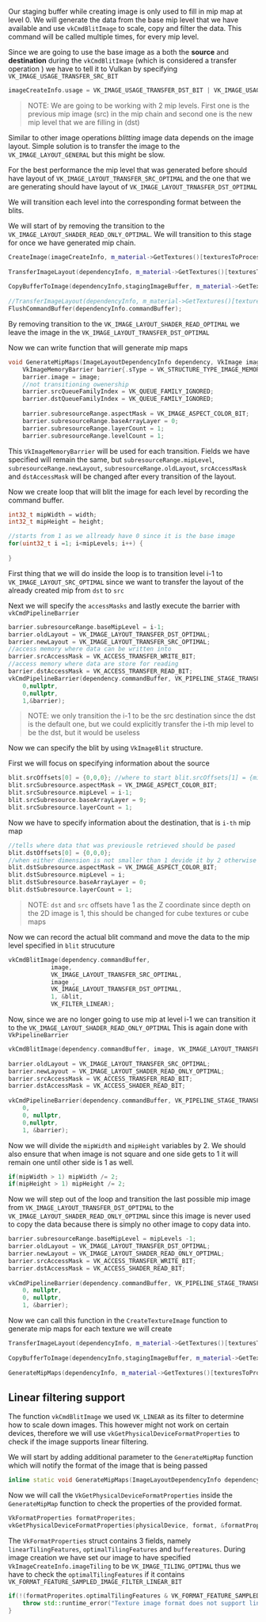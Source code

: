 Our staging buffer while creating image is only used to fill in mip map at level 0. We will generate the data from the base mip level that we have available and use `vkCmdBlitImage` to scale, copy and filter the data. This command will be called multiple times, for every mip level.

Since we are going to use the base image as a both the **source** and **destination** during the `vkCmdBlitImage` (which is considered a transfer operation ) we have to tell it to Vulkan by specifying `VK_IMAGE_USAGE_TRANSFER_SRC_BIT`

```c++
imageCreateInfo.usage = VK_IMAGE_USAGE_TRANSFER_DST_BIT | VK_IMAGE_USAGE_SAMPLED_BIT | VK_IMAGE_USAGE_TRANSFER_SRC_BIT;
```

>NOTE: We are going to be working with 2 mip levels. First one is the previous mip image (src) in the mip chain and second one is the new mip level that we are filling in (dst) 

Similar to other image operations *blitting* image data depends on the image layout. Simple solution is to transfer the image  to the `VK_IMAGE_LAYOUT_GENERAL` but this might be slow. 

For the best performance the mip level that was generated before should have layout of `VK_IMAGE_LAYOUT_TRANSFER_SRC_OPTIMAL` and the one that we are generating should have layout of `VK_IMAGE_LAYOUT_TRNASFER_DST_OPTIMAL`

We will transition each level into the corresponding format between the blits.

We will start of by removing the transition to the `VK_IMAGE_LAYOUT_SHADER_READ_ONLY_OPTIMAL`. We will transition to this stage for once we have generated mip chain.

```c++
CreateImage(imageCreateInfo, m_material->GetTextures()[texturesToProcess[i]].image, m_material->GetTextures()[texturesToProcess[i]].memory);  
  
TransferImageLayout(dependencyInfo, m_material->GetTextures()[texturesToProcess[i]].image, imageCreateInfo.format, VK_IMAGE_LAYOUT_UNDEFINED, VK_IMAGE_LAYOUT_TRANSFER_DST_OPTIMAL,m_material->GetTextures()[texturesToProcess[i]].maxMipLevels);  
  
CopyBufferToImage(dependencyInfo,stagingImageBuffer, m_material->GetTextures()[texturesToProcess[i]].image, static_cast<uint32_t>(texWidth),static_cast<uint32_t>(texHeight));  
  
//TransferImageLayout(dependencyInfo, m_material->GetTextures()[texturesToProcess[i]].image, imageCreateInfo.format,VK_IMAGE_LAYOUT_TRANSFER_DST_OPTIMAL, VK_IMAGE_LAYOUT_SHADER_READ_ONLY_OPTIMAL,m_material->GetTextures()[texturesToProcess[i]].maxMipLevels);  
FlushCommandBuffer(dependencyInfo.commandBuffer);
```

By removing transition to the `VK_IMAGE_LAYOUT_SHADER_READ_OPTIMAL` we leave the image in the `VK_IMAGE_LAYOUT_TRANSFER_DST_OPTIMAL` 

Now we can write function that will generate mip maps 

```c++
void GenerateMipMaps(ImageLayoutDependencyInfo dependency, VkImage image, uint32_t width, uint32_t height, uint32_t mipLevels) {  
    VkImageMemoryBarrier barrier{.sType = VK_STRUCTURE_TYPE_IMAGE_MEMORY_BARRIER};  
    barrier.image = image;  
    //not transitioning owenership  
    barrier.srcQueueFamilyIndex = VK_QUEUE_FAMILY_IGNORED;  
    barrier.dstQueueFamilyIndex = VK_QUEUE_FAMILY_IGNORED;  
  
    barrier.subresourceRange.aspectMask = VK_IMAGE_ASPECT_COLOR_BIT;  
    barrier.subresourceRange.baseArrayLayer = 0;  
    barrier.subresourceRange.layerCount = 1;  
    barrier.subresourceRange.levelCount = 1;
```

This `VkImageMemoryBarrier` will be used for each transition. Fields we have specified will remain the same, but `subresourceRange.mipLevel`, `subresourceRange.newLayout`, `subresourceRange.oldLayout`,  `srcAccessMask` and `dstAccessMask` will be changed after every transition of the layout.

Now we create loop that will blit the image for each level by recording the command buffer. 

```c++
int32_t mipWidth = width;  
int32_t mipHeight = height;  

//starts from 1 as we allready have 0 since it is the base image 
for(uint32_t i =1; i<mipLevels; i++) {  
      
}
```

First thing that we will do inside the loop is to transition level i-1 to `VK_IMAGE_LAYOUT_SRC_OPTIMAL` since we want to transfer the layout of the already created mip from `dst` to `src`

Next we will specify the `accessMasks` and lastly execute the barrier with `vkCmdPipelineBarrier`

```c++
barrier.subresourceRange.baseMipLevel = i-1;  
barrier.oldLayout = VK_IMAGE_LAYOUT_TRANSFER_DST_OPTIMAL;  
barrier.newLayout = VK_IMAGE_LAYOUT_TRANSFER_SRC_OPTIMAL;  
//access memory where data can be written into  
barrier.srcAccessMask = VK_ACCESS_TRANSFER_WRITE_BIT;  
//access memory where data are store for reading  
barrier.dstAccessMask = VK_ACCESS_TRANSFER_READ_BIT;  
vkCmdPipelineBarrier(dependency.commandBuffer, VK_PIPELINE_STAGE_TRANSFER_BIT,VK_PIPELINE_STAGE_TRANSFER_BIT, 0,  
    0,nullptr,  
    0,nullptr,  
    1,&barrier);
```
>NOTE: we only transition the i-1 to be the src destination since the dst is the default one, but we could explicitly transfer the i-th mip level to be the dst, but it would be useless

Now we can specify the blit by using `VkImageBlit` structure. 

First we will focus on specifying information about the source 

```c++
blit.srcOffsets[0] = {0,0,0}; //where to start blit.srcOffsets[1] = {mipWidth, mipHeight,1}; //where to finish  
blit.srcSubresource.aspectMask = VK_IMAGE_ASPECT_COLOR_BIT;  
blit.srcSubresource.mipLevel = i-1;  
blit.srcSubresource.baseArrayLayer = 9;  
blit.srcSubresource.layerCount = 1;
```


Now we have to specify information about the destination, that is `i-th` mip map

```c++
//tells where data that was previousle retrieved should be pased  
blit.dstOffsets[0] = {0,0,0};  
//when either dimension is not smaller than 1 devide it by 2 otherwise put 1 there blit.dstOffsets[1] = {mipWidth > 1 ? mipWidth/2: 1,mipHeight>1? mipHeight/2 :1, 1};  
blit.dstSubresource.aspectMask = VK_IMAGE_ASPECT_COLOR_BIT;  
blit.dstSubresource.mipLevel = i;  
blit.dstSubresource.baseArrayLayer = 0;  
blit.dstSubresource.layerCount = 1;
```

> NOTE: `dst` and `src` offsets have 1 as the Z coordinate since depth on the 2D image is 1, this should be changed for cube textures or cube maps

Now we can record the actual blit command and move the data to the mip level specified in `blit` strucuture

```c++
vkCmdBlitImage(dependency.commandBuffer,
			image,
			VK_IMAGE_LAYOUT_TRANSFER_SRC_OPTIMAL, 
			image ,
			VK_IMAGE_LAYOUT_TRANSFER_DST_OPTIMAL, 
			1, &blit,
			VK_FILTER_LINEAR);

```

Now, since we are no longer going to use mip at level i-1 we can transition it to the `VK_IMAGE_LAYOUT_SHADER_READ_ONLY_OPTIMAL`  This is again done with `VkPipelineBarrier`

```c++
vkCmdBlitImage(dependency.commandBuffer, image, VK_IMAGE_LAYOUT_TRANSFER_SRC_OPTIMAL, image ,VK_IMAGE_LAYOUT_TRANSFER_DST_OPTIMAL, 1, &blit, VK_FILTER_LINEAR);  
  
barrier.oldLayout = VK_IMAGE_LAYOUT_TRANSFER_SRC_OPTIMAL;  
barrier.newLayout = VK_IMAGE_LAYOUT_SHADER_READ_ONLY_OPTIMAL;  
barrier.srcAccessMask = VK_ACCESS_TRANSFER_READ_BIT;  
barrier.dstAccessMask = VK_ACCESS_SHADER_READ_BIT;  
  
vkCmdPipelineBarrier(dependency.commandBuffer, VK_PIPELINE_STAGE_TRANSFER_BIT, VK_PIPELINE_STAGE_FRAGMENT_SHADER_BIT,
	0,  
    0, nullptr,  
    0,nullptr,  
    1, &barrier);
```

Now we will divide the `mipWidth` and `mipHeight` variables by 2. We should also ensure that when image is not square and one side gets to 1 it will remain one until other side is 1 as well.

```c++
if(mipWidth > 1) mipWidth /= 2;  
if(mipHeight > 1) mipHeight /= 2;
```

Now we will step out of the loop and transition the last possible mip image from `VK_IMAGE_LAYOUT_TRANSFER_DST_OPTIMAL` to the `VK_IMAGE_LAYOUT_SHADER_READ_ONLY_OPTIMAL` since this image is never used to copy the data because there is simply no other image to copy data into.

```c++
barrier.subresourceRange.baseMipLevel = mipLevels -1;  
barrier.oldLayout = VK_IMAGE_LAYOUT_TRANSFER_DST_OPTIMAL;  
barrier.newLayout = VK_IMAGE_LAYOUT_SHADER_READ_ONLY_OPTIMAL;  
barrier.srcAccessMask = VK_ACCESS_TRANSFER_WRITE_BIT;  
barrier.dstAccessMask = VK_ACCESS_SHADER_READ_BIT;  
  
vkCmdPipelineBarrier(dependency.commandBuffer, VK_PIPELINE_STAGE_TRANSFER_BIT, VK_PIPELINE_STAGE_FRAGMENT_SHADER_BIT, 0,  
    0, nullptr,  
    0, nullptr,  
    1, &barrier);
```

Now we can call this function in the `CreateTextureImage` function to generate mip maps for each texture we will create

```c++
TransferImageLayout(dependencyInfo, m_material->GetTextures()[texturesToProcess[i]].image, imageCreateInfo.format, VK_IMAGE_LAYOUT_UNDEFINED, VK_IMAGE_LAYOUT_TRANSFER_DST_OPTIMAL,m_material->GetTextures()[texturesToProcess[i]].maxMipLevels);  
  
CopyBufferToImage(dependencyInfo,stagingImageBuffer, m_material->GetTextures()[texturesToProcess[i]].image, static_cast<uint32_t>(texWidth),static_cast<uint32_t>(texHeight));  
  
GenerateMipMaps(dependencyInfo, m_material->GetTextures()[texturesToProcess[i]].image, texWidth, texHeight,m_material->GetTextures()[texturesToProcess[i]].maxMipLevels);
```

## Linear filtering support

The function `vkCmdBlitImage` we used `VK_LINEAR` as its filter to determine how to scale down images. This however might not work on certain devices, therefore we will use `vkGetPhysicalDeviceFormatProperties` to check if the image supports linear filtering.

We will start by adding additional parameter to the `GenerateMipMap` function which will notify the format of the image that is being passed 

```c++
inline static void GenerateMipMaps(ImageLayoutDependencyInfo dependency, VkImage image, uint32_t width, uint32_t height, uint32_t mipLevels, VkFormat format = VK_FORMAT_R8G8B8_SRGB) 
```

Now we will call the `VkGetPhysicalDeviceFormatProperties`  inside the `GenerateMipMap` function to check the properties of the provided format.

```c++
VkFormatProperties formatProperites;  
vkGetPhysicalDeviceFormatProperties(physicalDevice, format, &formatProperites);
```

The `VkFormatProperties` struct contains 3 fields, namely `linearTilingFeatures`, `optimalTilingFeatures` and `buffereatures`. During image creation we have set our image to have specified `VkImageCreateInfo.imageTiling` to be `VK_IMAGE_TILING_OPTIMAL` thus we have to check the `optimalTilingFeatures` if it contains `VK_FORMAT_FEATURE_SAMPLED_IMAGE_FILTER_LINEAR_BIT`

```c++
if(!(formatProperites.optimalTilingFeatures & VK_FORMAT_FEATURE_SAMPLED_IMAGE_FILTER_LINEAR_BIT)) {  
    throw std::runtime_error("Texture image format does not support linear blitting");  
}
```

